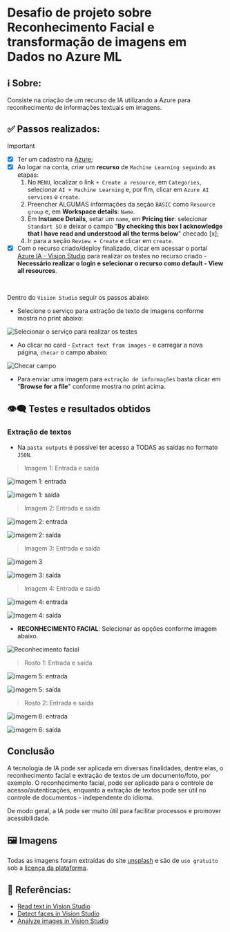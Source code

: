 # Desafio de projeto sobre Reconhecimento Facial e transformação de imagens em Dados no Azure ML


## ℹ️ Sobre:

Consiste na criação de um recurso de IA utilizando a Azure para reconhecimento de informações textuais em imagens.


## ✅ Passos realizados:

> [!IMPORTANT]
>
> - [x] Ter um cadastro na [Azure](https://azure.microsoft.com);
> - [x] Ao logar na conta, criar um **recurso** de `Machine Learning seguindo` as etapas:
>   1. No `MENU`, localizar o link `+ Create a resource`, em `Categories`, selecionar `AI + Machine Learning` e, por fim, clicar em `Azure AI services` e `create`.
>   2. Preencher ALGUMAS informações da seção `BASIC` como `Resource group` e, em **Workspace details**: `Name`.
>   3. Em **Instance Details**, setar um `name`, em **Pricing tier**: selecionar `Standart SO` e deixar o campo "**By checking this box I acknowledge that I have read and understood all the terms below**" checado [x];
>   4. Ir para a seção `Review + Create` e clicar em `create`.
> - [x] Com o recurso criado/deploy finalizado, clicar em acessar o portal [Azure IA - Vision Studio](https://portal.vision.cognitive.azure.com) para realizar os testes no recurso criado - **Necessário realizar o login e selecionar o recurso como default - View all resources**.
> 

<br/>


Dentro do `Vision Studio` seguir os passos abaixo:

* Selecione o serviço para extração de texto de imagens conforme mostra no print abaixo:

![Selecionar o serviço para realizar os testes](./screenpictures/extract_text_from_images_IA.jpg "Selecionar o serviço para realizar os testes - extract text from images")

* Ao clicar no card - `Extract text from images` -  e carregar a nova página, `checar` o campo abaixo:

![Checar campo](./screenpictures/extract_text_from_images_IA_opc_check.jpg "Checar campo")


* Para enviar uma imagem para `extração de informações` basta clicar em "**Browse for a file**" conforme mostra no print acima.


## 👁️‍🗨️ Testes e resultados obtidos

### Extração de textos

- Na `pasta outputs` é possível ter acesso a TODAS as saídas no formato `JSON`.


> Imagem 1: Entrada e saída

![imagem 1: entrada](./inputs/ticket-grace-speer-JZer5868M_0-unsplash.jpg "Imagem 1: entrada")

![imagem 1: saída](./outputs/ticket_output.jpg "Imagem 1: Saída")


> Imagem 2: Entrada e saída

![imagem 2: entrada](./inputs/hiring-eric-prouzet-B3UFXwcVbc4-unsplash.jpg "Imagem 2: entrada")

![imagem 2: saída](./outputs/hiring_output.jpg "Imagem 2: Saída")


> Imagem 3: Entrada e saída

![imagem 3](./inputs/tv-martin-shreder-5Xwaj9gaR0g-unsplash.jpg "Imagem 3: entrada")

![imagem 3: saída](./outputs/tv_output.jpg "Imagem 3: Saída")



> Imagem 4: Entrada e saída

![imagem 4: entrada](./inputs/sign-john-van-weelden-oLRc49-qjpY-unsplash.jpg "Imagem 4: entrada")

![imagem 4: saída](./outputs/sign_output.jpg "Imagem 4: Saída")



* **RECONHECIMENTO FACIAL**: Selecionar as opções conforme imagem abaixo.

![Reconhecimento facial](./screenpictures/facial_recognition.jpg "Reconhecimento facial")


> Rosto 1: Entrada e saída

![imagem 5: entrada](./inputs/face-etty-fidele-UBJsHb3HLv8-unsplash.jpg "Imagem 5: entrada")

![imagem 5: saída](./outputs/face_output.jpg "Imagem 5: Saída")


> Rosto 2: Entrada e saída

![imagem 6: entrada](./inputs/face2-timothy-barlin-2BJwlRZaR5M-unsplash.jpg "Imagem 6: entrada")

![imagem 6: saída](./outputs/face2_output.jpg "Imagem 6: Saída")




## Conclusão

A tecnologia de IA pode ser aplicada em diversas finalidades, dentre elas, o reconhecimento facial e extração de textos de um documento/foto, por exemplo. O reconhecimento facial, pode ser aplicado para o controle de acesso/autenticações, enquanto a extração de textos pode ser útil no controle de documentos - independente do idioma.

De modo geral, a IA pode ser muito útil para facilitar processos e promover acessibilidade.



## 🖼️ Imagens

Todas as imagens foram extraídas do site [unsplash](https://unsplash.com/) e são de `uso gratuito` sob a [licença da plataforma](https://unsplash.com/pt-br/licen%C3%A7a).




## 📖 Referências:

* [Read text in Vision Studio](https://microsoftlearning.github.io/mslearn-ai-fundamentals/Instructions/Labs/05-ocr.html)
* [Detect faces in Vision Studio](https://microsoftlearning.github.io/mslearn-ai-fundamentals/Instructions/Labs/04-face.html)
* [Analyze images in Vision Studio
](https://microsoftlearning.github.io/mslearn-ai-fundamentals/Instructions/Labs/03-image-analysis.html)
